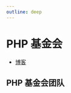 ```yaml
---
outline: deep
---
```


# PHP 基金会

- [博客](https://thephp.foundation/blog/)

## PHP 基金会团队

<VPTeamPage>
  <VPTeamPageSection>
    <template #title>理事会</template>
    <template #lead>理事会由资深 PHP 核心开发人员、PHP 社区领导者、创始公司代表和其他主要利益相关者组成。</template>
    <template #members>
      <VPTeamMembers size="small" :members="board" />
    </template>
  </VPTeamPageSection>

</VPTeamPage>

<script setup>
import { 
  VPTeamPage,
  VPTeamPageTitle,
  VPTeamMembers,
  VPTeamPageSection
 } from 'vitepress/theme'

const board = [
  {
    avatar: 'https://avatars.githubusercontent.com/u/25218?s=200&v=4',
    name: 'Sebastian Bergmann',
    desc: "理事会成员",
    links: [
      { icon: 'github', link: 'https://github.com/sebastianbergmann' },
      { icon: 'mastodon', link: 'https://phpc.social/@sebastian' }
    ]
  },
  {
    avatar: 'https://avatars.githubusercontent.com/u/2236138?s=200&v=4',
    name: 'Joe Watkins',
    desc: "理事会成员",
    links: [
      { icon: 'github', link: 'https://github.com/krakjoe' },
      { icon: 'twitter', link: 'https://twitter.com/krakjoe' }
    ]
  },
  {
    avatar: 'https://avatars.githubusercontent.com/u/154844?s=200&v=4',
    name: 'Nils Adermann',
    org: "Private Packagist",
    desc: "理事会成员",
    links: [
      { icon: 'github', link: 'https://github.com/naderman' },
      { icon: 'twitter', link: 'https://twitter.com/naderman' }
    ]
  },
  {
    avatar: 'https://avatars.githubusercontent.com/u/26936?s=200&v=4',
    name: 'Benjamin Eberlei',
    org: "Tideways",
    desc: "理事会成员",
    links: [
      { icon: 'github', link: 'https://github.com/beberlei' },
      { icon: 'twitter', link: 'https://twitter.com/beberlei' }
    ]
  },
  {
    avatar: 'https://2.gravatar.com/avatar/b1384df9e94641211dd00e4e8203d80c?s=200',
    name: 'Josepha Haden',
    org: "Automattic",
    desc: "理事会成员",
    links: [
      { icon: 'twitter', link: 'https://twitter.com/JosephaHaden' }
    ]
  },
  {
    avatar: 'https://avatars.githubusercontent.com/u/1196825?s=200&v=4',
    name: 'Roman Pronskiy',
    org: "JetBrains",
    desc: "理事会成员，运营经理",
    links: [
      { icon: 'github', link: 'https://github.com/pronskiy' },
      { icon: 'twitter', link: 'https://twitter.com/pronskiy' }
    ]
  },
  {
    avatar: 'https://avatars.githubusercontent.com/u/243674?s=200&v=4',
    name: 'Nicolas Grekas',
    org: "Symfony",
    desc: "理事会成员",
    links: [
      { icon: 'github', link: 'https://github.com/nicolas-grekas' },
      { icon: 'twitter', link: 'https://twitter.com/nicolasgrekas' }
    ]
  },
  {
    avatar: 'https://avatars.githubusercontent.com/u/812538?s=200&v=4',
    name: 'Sara Golemon',
    desc: "理事会成员",
    links: [
      { icon: 'github', link: 'https://github.com/sgolemon' },
      { icon: 'mastodon', link: 'https://phpc.social/@pollita' }
    ]
  },
  {
    avatar: 'https://avatars.githubusercontent.com/u/216080?s=200&v=4',
    name: 'Nikita Popov',
    desc: "理事会成员",
    links: [
      { icon: 'github', link: 'https://github.com/nikic' },
      { icon: 'twitter', link: 'https://twitter.com/nikita_ppv' }
    ]
  },
  {
    avatar: 'https://avatars.githubusercontent.com/u/25943?s=200&v=4',
    name: 'Matthew Weier O\'Phinney',
    org: "Perforce",
    desc: "理事会成员",
    links: [
      { icon: 'github', link: 'https://github.com/weierophinney' },
      { icon: 'mastodon', link: 'https://phpc.social/@mwop' }
    ]
  },
];
</script>
